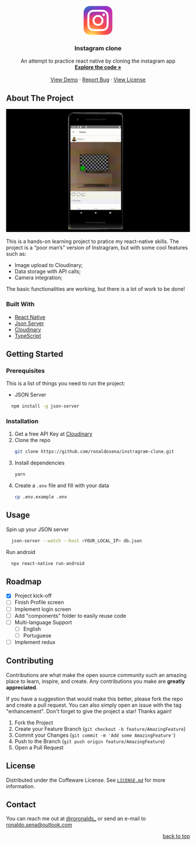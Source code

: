<div id="top"></div>

<!-- PROJECT LOGO -->
<br />
<div align="center">
  <a href="https://github.com/ronaldosena/vscode-remote-containers/commits/">
    <img src="assets/instagram-clone.png" alt="Logo" width="80" height="80">
  </a>

  <h3 align="center">Instagram clone</h3>

  <p align="center">
    An attempt to practice react native by cloning the instagram app
    <br />
    <a href="https://github.com/ronaldosena/vscode-remote-containers/commits/"><strong>Explore the code »</strong></a>
    <br />
    <br />
    <a href="https://github.com/ronaldosena/vscode-remote-containers/assets/instagram-clone.png">View Demo</a>
    ·
    <a href="https://github.com/ronaldosena/vscode-remote-containers/issues">Report Bug</a>
    ·
    <a href="https://github.com/ronaldosena/vscode-remote-containers/LICENSE.md">View License</a>
  </p>
</div>

## About The Project

[![Instagram clone][demo-gif]](https://example.com)

This is a hands-on learning project to pratice my react-native skills. The project is a “poor man’s” version of Instragram, but with some cool features such as:

- Image upload to Cloudinary;
- Data storage with API calls;
- Camera integration;

The basic functionalities are working, but there is a lot of work to be done!

### Built With

- [React Native](https://reactnative.dev/)
- [Json Server](https://github.com/typicode/json-server)
- [Cloudinary](https://cloudinary.com/)
- [TypeScript](https://www.typescriptlang.org/)

## Getting Started

### Prerequisites

This is a list of things you need to run the project:

- JSON Server

```sh
  npm install -g json-server
```

### Installation

1. Get a free API Key at [Cloudinary](https://cloudinary.com/documentation)
2. Clone the repo
   ```sh
   git clone https://github.com/ronaldosena/instragram-clone.git
   ```
3. Install dependencies
   ```sh
   yarn
   ```
4. Create a `.env` file and fill with your data
   ```sh
   cp .env.example .env
   ```

<!-- USAGE EXAMPLES -->

## Usage

Spin up your JSON server

```sh
  json-server --watch --host <YOUR_LOCAL_IP> db.json
```

Run android

```sh
  npx react-native run-android
```

## Roadmap

- [x] Project kick-off
- [ ] Finish Profile screen
- [ ] Implement login screen
- [ ] Add "components" folder to easily reuse code
- [ ] Multi-language Support
  - [ ] English
  - [ ] Portuguese
- [ ] Implement redux

<!-- CONTRIBUTING -->

## Contributing

Contributions are what make the open source community such an amazing place to learn, inspire, and create. Any contributions you make are **greatly appreciated**.

If you have a suggestion that would make this better, please fork the repo and create a pull request. You can also simply open an issue with the tag "enhancement".
Don't forget to give the project a star! Thanks again!

1. Fork the Project
2. Create your Feature Branch (`git checkout -b feature/AmazingFeature`)
3. Commit your Changes (`git commit -m 'Add some AmazingFeature'`)
4. Push to the Branch (`git push origin feature/AmazingFeature`)
5. Open a Pull Request

<!-- LICENSE -->

## License

Distributed under the Coffeware License. See [`LICENSE.md`](https://github.com/ronaldosena/instragram-clone/LICENSE.md) for more information.

<!-- CONTACT -->

## Contact

You can reach me out at [@roronalds\_](https://twitter.com/roronalds_) or send an e-mail to ronaldo.sena@outlook.com

<p align="right"><a href="#top">back to top</a></p>

<!-- MARKDOWN LINKS & IMAGES -->

[demo-gif]: assets/instagram-clone.gif
